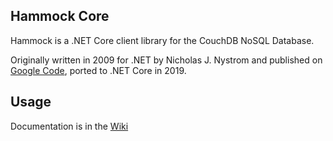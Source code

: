 ## Hammock Core

Hammock is a .NET Core client library for the CouchDB NoSQL Database.

Originally written in 2009 for .NET by Nicholas J. Nystrom and published on [Google Code](http://code.google.com/p/relax-net), ported to .NET Core in 2019.

## Usage

Documentation is in the [Wiki](https://github.com/DamianMac/Hammock/wiki)



